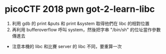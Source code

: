 # picoCTF 2018 pwn got-2-learn-libc
1. 利用 gdb 的 print &puts 和 print &system 取得他們在 libc 的相對位置
2. 再利用 bufferoverflow 呼叫 system，然後把字串 "/bin/sh" 的位址當作參數傳進去
* 注意本機的 libc 和比賽 server 的 libc 不同，要重算一次
